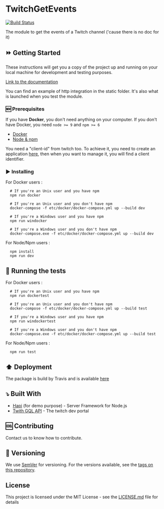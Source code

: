 # TwitchGetEvents
[![Build Status](https://travis-ci.org/Lund-Org/twitch-get-events.svg?branch=master)](https://travis-ci.org/Lund-Org/twitch-get-events)

The module to get the events of a Twitch channel ('cause there is no doc for it)

## :fast_forward: Getting Started

These instructions will get you a copy of the project up and running on your local machine for development and testing purposes.

[Link to the documentation](https://lund-org.github.io/twitch-get-events/index.html)

You can find an example of http integration in the static folder.
It's also what is launched when you test the module.

### :new: Prerequisites

If you have **Docker**, you don't need anything on your computer.
If you don't have Docker, you need `node >= 9` and `npm >= 6`

- [Docker](https://www.docker.com/)
- [Node & npm](https://nodejs.org/en/)

You need a "client-id" from twitch too. To achieve it, you need to create an application [here](https://glass.twitch.tv/console/apps), then when you want to manage it, you will find a client identifier.

### :arrow_forward: Installing

For Docker users :

      # If you're an Unix user and you have npm
      npm run docker

      # If you're an Unix user and you don't have npm
      docker-compose -f etc/docker/docker-compose.yml up --build dev

      # If you're a Windows user and you have npm
      npm run windocker

      # If you're a Windows user and you don't have npm
      docker-compose.exe -f etc/docker/docker-compose.yml up --build dev

For Node/Npm users :

      npm install
      npm run dev


## :arrows_counterclockwise: Running the tests

For Docker users :

      # If you're an Unix user and you have npm
      npm run dockertest

      # If you're an Unix user and you don't have npm
      docker-compose -f etc/docker/docker-compose.yml up --build test

      # If you're a Windows user and you have npm
      npm run windockertest

      # If you're a Windows user and you don't have npm
      docker-compose.exe -f etc/docker/docker-compose.yml up --build test

For Node/Npm users :

      npm run test

## :arrow_up: Deployment

The package is build by Travis and is available [here](https://www.npmjs.com/package/@lund-org/twitch-events)

## :arrow_heading_down: Built With

* [Hapi](https://github.com/hapijs/hapi) (for demo purpose) - Server Framework for Node.js
* [Twith GQL API](https://dev.twitch.tv/) - The twitch dev portal

## :cool: Contributing

Contact us to know how to contribute.

## :1234: Versioning

We use [SemVer](http://semver.org/) for versioning. For the versions available, see the [tags on this repository](https://github.com/Lund-Org/twitch-get-events/tags).

## License

This project is licensed under the MIT License - see the [LICENSE.md](LICENSE.md) file for details
